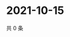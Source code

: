 # 2021-10-15

共 0 条

<!-- BEGIN WEIBO -->
<!-- 最后更新时间 Fri Oct 15 2021 06:14:26 GMT+0800 (China Standard Time) -->

<!-- END WEIBO -->
